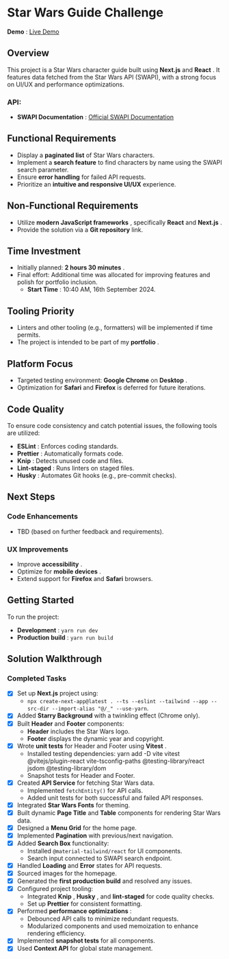 # Star Wars Guide Challenge

**Demo** : [Live Demo](https://star-wars-guide.vercel.app/)

## Overview

This project is a Star Wars character guide built using **Next.js** and **React** . It features data fetched from the Star Wars API (SWAPI), with a strong focus on UI/UX and performance optimizations.

### API:

- **SWAPI Documentation** : [Official SWAPI Documentation](https://swapi.dev/documentation)

## Functional Requirements

- Display a **paginated list** of Star Wars characters.
- Implement a **search feature** to find characters by name using the SWAPI search parameter.
- Ensure **error handling** for failed API requests.
- Prioritize an **intuitive and responsive UI/UX** experience.

## Non-Functional Requirements

- Utilize **modern JavaScript frameworks** , specifically **React** and **Next.js** .
- Provide the solution via a **Git repository** link.

## Time Investment

- Initially planned: **2 hours 30 minutes** .
- Final effort: Additional time was allocated for improving features and polish for portfolio inclusion.
  - **Start Time** : 10:40 AM, 16th September 2024.

## Tooling Priority

- Linters and other tooling (e.g., formatters) will be implemented if time permits.
- The project is intended to be part of my **portfolio** .

## Platform Focus

- Targeted testing environment: **Google Chrome** on **Desktop** .
- Optimization for **Safari** and **Firefox** is deferred for future iterations.

## Code Quality

To ensure code consistency and catch potential issues, the following tools are utilized:

- **ESLint** : Enforces coding standards.
- **Prettier** : Automatically formats code.
- **Knip** : Detects unused code and files.
- **Lint-staged** : Runs linters on staged files.
- **Husky** : Automates Git hooks (e.g., pre-commit checks).

## Next Steps

### Code Enhancements

- TBD (based on further feedback and requirements).

### UX Improvements

- Improve **accessibility** .
- Optimize for **mobile devices** .
- Extend support for **Firefox** and **Safari** browsers.

## Getting Started

To run the project:

- **Development** : `yarn run dev`
- **Production build** : `yarn run build`

## Solution Walkthrough

### Completed Tasks

- [x] Set up **Next.js** project using:
  - `npx create-next-app@latest . --ts --eslint --tailwind --app --src-dir --import-alias "@/_" --use-yarn`.
- [x] Added **Starry Background** with a twinkling effect (Chrome only).
- [x] Built **Header** and **Footer** components:
  - **Header** includes the Star Wars logo.
  - **Footer** displays the dynamic year and copyright.
- [x] Wrote **unit tests** for Header and Footer using **Vitest** .
  - Installed testing dependencies: yarn add -D vite vitest @vitejs/plugin-react vite-tsconfig-paths @testing-library/react jsdom @testing-library/dom
  - Snapshot tests for Header and Footer.
- [x] Created **API Service** for fetching Star Wars data.
  - Implemented `fetchEntity()` for API calls.
  - Added unit tests for both successful and failed API responses.
- [x] Integrated **Star Wars Fonts** for theming.
- [x] Built dynamic **Page Title** and **Table** components for rendering Star Wars data.
- [x] Designed a **Menu Grid** for the home page.
- [x] Implemented **Pagination** with previous/next navigation.
- [x] Added **Search Box** functionality:
  - Installed `@material-tailwind/react` for UI components.
  - Search input connected to SWAPI search endpoint.
- [x] Handled **Loading** and **Error** states for API requests.
- [x] Sourced images for the homepage.
- [x] Generated the **first production build** and resolved any issues.
- [x] Configured project tooling:
  - Integrated **Knip** , **Husky** , and **lint-staged** for code quality checks.
  - Set up **Prettier** for consistent formatting.
- [x] Performed **performance optimizations** :
  - Debounced API calls to minimize redundant requests.
  - Modularized components and used memoization to enhance rendering efficiency.
- [x] Implemented **snapshot tests** for all components.
- [x] Used **Context API** for global state management.
